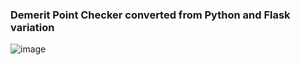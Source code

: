 ### Demerit Point Checker converted from Python and Flask variation

![image](https://user-images.githubusercontent.com/64565597/233315996-00636d35-2bca-4fd7-8528-02e0fdaff532.png)
